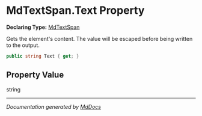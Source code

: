 ﻿# MdTextSpan.Text Property

**Declaring Type:** [MdTextSpan](../index.md)

Gets the element's content. The value will be escaped before being written to the output.

```csharp
public string Text { get; }
```

## Property Value

string

___

*Documentation generated by [MdDocs](https://github.com/ap0llo/mddocs)*
